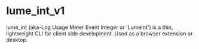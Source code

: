 # lume_int_v1
lume_int (aka-Log Usage Meter Event Integer or 'Lumeint') is a thin, lightweight CLI for client side development. Used as a browser extension or desktop.
